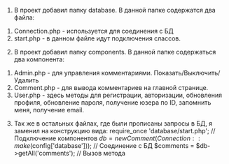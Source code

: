 1. В проект добавил папку database. 
В данной папке содержатся два файла:
1) Connection.php - используется для соединения с БД
2) start.php - в данном файле идут подключения слассов.

2. В проект добавил папку components.
В данной папке содержаться два компонента:
1) Admin.php - для управления комментариями. Показать/Выключить/Удалить
2) Comment.php - для вывода комментариев на главной странице.
3) User.php - здесь методы для регистрации, авторизации, обновления профиля, обновление пароля, получение юзера по ID, запомнить меня, получение email. 

3. Так же в остальных файлах, где были прописаны запросы в БД, я заменил на конструкцию вида:
require_once 'database/start.php'; // Подключение компонентов
$db = new Comment(Connection::make($config['database'])); // Соединение с БД
$comments = $db->getAll('comments'); // Вызов метода 
